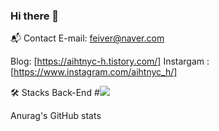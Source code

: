 ### Hi there 👋

<!--
**aihtnyc-h/aihtnyc-h** is a ✨ _special_ ✨ repository because its `README.md` (this file) appears on your GitHub profile.

Here are some ideas to get you started:

- 🔭 I’m currently working on ...
- 🌱 I’m currently learning ...
- 👯 I’m looking to collaborate on ...
- 🤔 I’m looking for help with ...
- 💬 Ask me about ...
- 📫 How to reach me: ...
- 😄 Pronouns: ...
- ⚡ Fun fact: ...
-->
📬 Contact
E-mail: feiver@naver.com

Blog: [https://aihtnyc-h.tistory.com/]
Instargam : [https://www.instagram.com/aihtnyc_h/]

🛠 Stacks
Back-End
#<img src="https://img.shields.io/badge/아이콘내용-바탕색?style=flat&logo=로고이름&logoColor=white"/>

     

Anurag's GitHub stats

